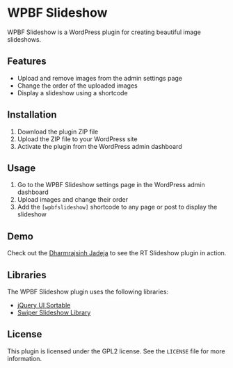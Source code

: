 # WPBF Slideshow

WPBF Slideshow is a WordPress plugin for creating beautiful image slideshows.

## Features

- Upload and remove images from the admin settings page
- Change the order of the uploaded images
- Display a slideshow using a shortcode

## Installation

1. Download the plugin ZIP file
2. Upload the ZIP file to your WordPress site
3. Activate the plugin from the WordPress admin dashboard

## Usage

1. Go to the WPBF Slideshow settings page in the WordPress admin dashboard
2. Upload images and change their order
3. Add the `[wpbfslideshow]` shortcode to any page or post to display the slideshow

## Demo

Check out the [Dharmrajsinh Jadeja](https://dharmrajsinhjadeja.com/wpbf-slideshow-demo) to see the RT Slideshow plugin in action.

## Libraries

The WPBF Slideshow plugin uses the following libraries:

- [jQuery UI Sortable](https://jqueryui.com/sortable/)
- [Swiper Slideshow Library](https://swiperjs.com/)

## License

This plugin is licensed under the GPL2 license. See the `LICENSE` file for more information.

